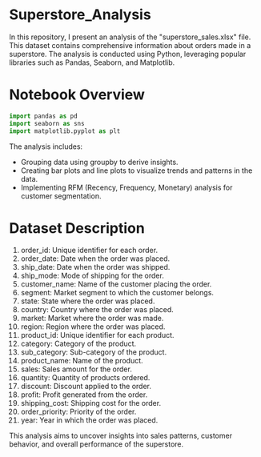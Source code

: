 # Superstore_Analysis
In this repository, I present an analysis of the "superstore_sales.xlsx" file. This dataset contains comprehensive information about orders made in a superstore. The analysis is conducted using Python, leveraging popular libraries such as Pandas, Seaborn, and Matplotlib.
# Notebook Overview
```python
import pandas as pd
import seaborn as sns
import matplotlib.pyplot as plt
```
The analysis includes:

- Grouping data using groupby to derive insights.
- Creating bar plots and line plots to visualize trends and patterns in the data.
- Implementing RFM (Recency, Frequency, Monetary) analysis for customer segmentation.
# Dataset Description
1. order_id: Unique identifier for each order.
2. order_date: Date when the order was placed.
3. ship_date: Date when the order was shipped.
4. ship_mode: Mode of shipping for the order.
5. customer_name: Name of the customer placing the order.
6. segment: Market segment to which the customer belongs.
7. state: State where the order was placed.
8. country: Country where the order was placed.
9. market: Market where the order was made.
10. region: Region where the order was placed.
11. product_id: Unique identifier for each product.
12. category: Category of the product.
13. sub_category: Sub-category of the product.
14. product_name: Name of the product.
15. sales: Sales amount for the order.
16. quantity: Quantity of products ordered.
17. discount: Discount applied to the order.
18. profit: Profit generated from the order.
19. shipping_cost: Shipping cost for the order.
20. order_priority: Priority of the order.
21. year: Year in which the order was placed.

This analysis aims to uncover insights into sales patterns, customer behavior, and overall performance of the superstore.
